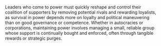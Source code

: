 Leaders who come to power must quickly reshape and control their coalition of supporters by removing potential rivals and rewarding loyalists, as survival in power depends more on loyalty and political maneuvering than on good governance or competence. Whether in autocracies or corporations, maintaining power involves managing a small, reliable group whose support is continually bought and enforced, often through tangible rewards or strategic purges.
